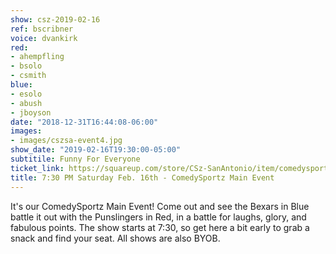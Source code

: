 ```yaml
---
show: csz-2019-02-16
ref: bscribner
voice: dvankirk
red:
- ahempfling
- bsolo
- csmith
blue:
- esolo
- abush
- jboyson
date: "2018-12-31T16:44:08-06:00"
images:
- images/cszsa-event4.jpg
show_date: "2019-02-16T19:30:00-05:00"
subtitile: Funny For Everyone
ticket_link: https://squareup.com/store/CSz-SanAntonio/item/comedysportz-saturday-night-21
title: 7:30 PM Saturday Feb. 16th - ComedySportz Main Event
---
```


It's our ComedySportz Main Event! Come out and see the Bexars in Blue battle it out with the Punslingers in Red, in a battle for laughs, glory, and fabulous points. The show starts at 7:30, so get here a bit early to grab a snack and find your seat. All shows are also BYOB.
